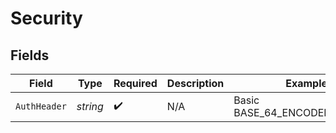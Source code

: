 # Security


## Fields

| Field                          | Type                           | Required                       | Description                    | Example                        |
| ------------------------------ | ------------------------------ | ------------------------------ | ------------------------------ | ------------------------------ |
| `AuthHeader`                   | *string*                       | :heavy_check_mark:             | N/A                            | Basic BASE_64_ENCODED(API_KEY) |